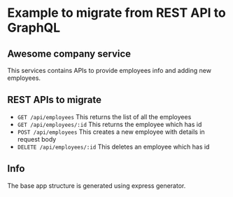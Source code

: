 # Example to migrate from REST API to GraphQL

## Awesome company service
This services contains APIs to provide employees info and adding new employees.

## REST APIs to migrate
* `GET /api/employees`  This returns the list of all the employees
* `GET /api/employees/:id` This returns the employee which has id
* `POST /api/employees` This creates a new employee with details in request body
* `DELETE /api/employees/:id` This deletes an employee which has id

## Info
The base app structure is generated using express generator.
